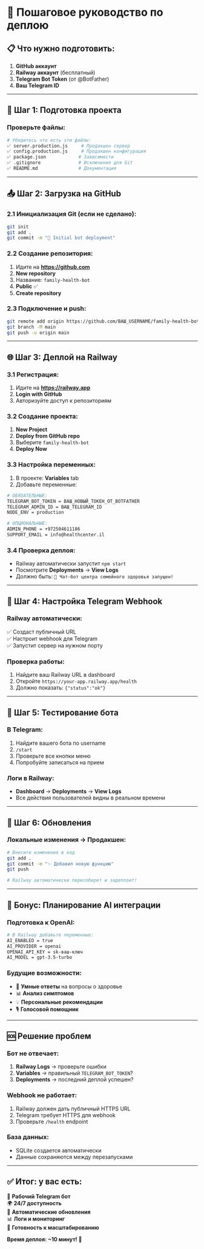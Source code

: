 # 🚀 Пошаговое руководство по деплою

## 📋 Что нужно подготовить:

1. **GitHub аккаунт**
2. **Railway аккаунт** (бесплатный)  
3. **Telegram Bot Token** (от @BotFather)
4. **Ваш Telegram ID**

---

## 🔧 Шаг 1: Подготовка проекта

### Проверьте файлы:
```bash
# Убедитесь что есть эти файлы:
✅ server.production.js     # Продакшен сервер
✅ config.production.js     # Продакшен конфигурация  
✅ package.json            # Зависимости
✅ .gitignore              # Исключения для Git
✅ README.md               # Документация
```

---

## 📤 Шаг 2: Загрузка на GitHub

### 2.1 Инициализация Git (если не сделано):
```bash
git init
git add .
git commit -m "🚀 Initial bot deployment"
```

### 2.2 Создание репозитория:
1. Идите на **https://github.com**
2. **New repository** 
3. Название: `family-health-bot`
4. **Public** ✅
5. **Create repository**

### 2.3 Подключение и push:
```bash
git remote add origin https://github.com/ВАШ_USERNAME/family-health-bot.git
git branch -M main
git push -u origin main
```

---

## 🌐 Шаг 3: Деплой на Railway

### 3.1 Регистрация:
1. Идите на **https://railway.app**
2. **Login with GitHub** 
3. Авторизуйте доступ к репозиториям

### 3.2 Создание проекта:
1. **New Project**
2. **Deploy from GitHub repo**
3. Выберите `family-health-bot`
4. **Deploy Now**

### 3.3 Настройка переменных:
1. В проекте: **Variables** tab
2. Добавьте переменные:

```bash
# ОБЯЗАТЕЛЬНЫЕ:
TELEGRAM_BOT_TOKEN = ВАШ_НОВЫЙ_ТОКЕН_ОТ_BOTFATHER
TELEGRAM_ADMIN_ID = ВАШ_TELEGRAM_ID
NODE_ENV = production

# ОПЦИОНАЛЬНЫЕ:
ADMIN_PHONE = +972504611186
SUPPORT_EMAIL = info@healthcenter.il
```

### 3.4 Проверка деплоя:
- Railway автоматически запустит `npm start`
- Посмотрите **Deployments** → **View Logs**
- Должно быть: `🤖 Чат-бот центра семейного здоровья запущен!`

---

## 🎯 Шаг 4: Настройка Telegram Webhook

### Railway автоматически:
✅ Создаст публичный URL  
✅ Настроит webhook для Telegram  
✅ Запустит сервер на нужном порту  

### Проверка работы:
1. Найдите ваш Railway URL в dashboard
2. Откройте `https://your-app.railway.app/health`
3. Должно показать: `{"status":"ok"}`

---

## 🧪 Шаг 5: Тестирование бота

### В Telegram:
1. Найдите вашего бота по username
2. `/start` 
3. Проверьте все кнопки меню
4. Попробуйте записаться на прием

### Логи в Railway:
- **Dashboard** → **Deployments** → **View Logs**
- Все действия пользователей видны в реальном времени

---

## 🔄 Шаг 6: Обновления

### Локальные изменения → Продакшен:
```bash
# Внесите изменения в код
git add .
git commit -m "✨ Добавил новую функцию"
git push

# Railway автоматически пересоберет и задеплоит!
```

---

## 🎯 Бонус: Планирование AI интеграции

### Подготовка к OpenAI:
```bash
# В Railway добавьте переменные:
AI_ENABLED = true
AI_PROVIDER = openai  
OPENAI_API_KEY = sk-ваш-ключ
AI_MODEL = gpt-3.5-turbo
```

### Будущие возможности:
- 🧠 **Умные ответы** на вопросы о здоровье
- 📊 **Анализ симптомов**
- 💡 **Персональные рекомендации**
- 🎙️ **Голосовой помощник**

---

## 🆘 Решение проблем

### Бот не отвечает:
1. **Railway Logs** → проверьте ошибки
2. **Variables** → правильный `TELEGRAM_BOT_TOKEN`?
3. **Deployments** → последний деплой успешен?

### Webhook не работает:
1. Railway должен дать публичный HTTPS URL
2. Telegram требует HTTPS для webhook
3. Проверьте `/health` endpoint

### База данных:
- SQLite создается автоматически
- Данные сохраняются между перезапусками

---

## ✅ Итог: у вас есть:

🤖 **Рабочий Telegram бот**  
🌍 **24/7 доступность**  
🔄 **Автоматические обновления**  
📊 **Логи и мониторинг**  
🚀 **Готовность к масштабированию**  

**Время деплоя: ~10 минут! 🎉**
